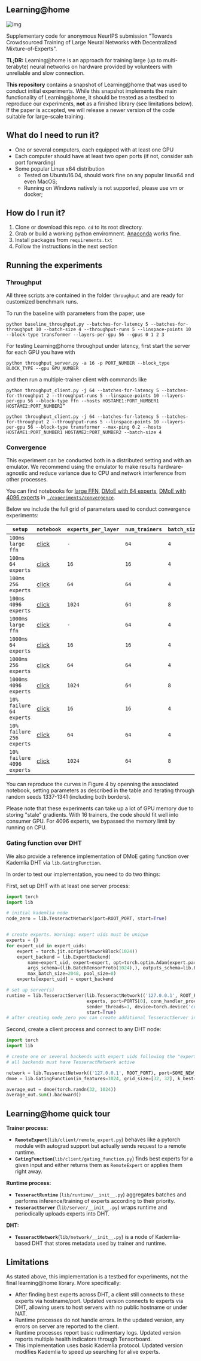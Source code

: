 ## Learning@home
![img](./scheme.png)

Supplementary code for anonymous NeurIPS submission "Towards Crowdsourced Training of Large Neural Networks with Decentralized Mixture-of-Experts".

__TL;DR:__ Learning@home is an approach for training large (up to multi-terabyte) neural networks on hardware provided by volunteers with unreliable and slow connection.

__This repository__ contains a snapshot of Learning@home that was used to conduct initial experiments. While this snapshot implements the main functionality of Learning@home, it should be treated as a testbed to reproduce our experiments, __not__ as a finished library (see limitations below). If the paper is accepted, we will release a newer version of the code suitable for large-scale training.


## What do I need to run it?
* One or several computers, each equipped with at least one GPU
* Each computer should have at least two open ports (if not, consider ssh port forwarding)
* Some popular Linux x64 distribution
  * Tested on Ubuntu16.04, should work fine on any popular linux64 and even MacOS;
  * Running on Windows natively is not supported, please use vm or docker;

## How do I run it?
1. Clone or download this repo. `cd` to its root directory.
2. Grab or build a working python enviromnent. [Anaconda](https://www.anaconda.com/) works fine.
3. Install packages from `requirements.txt`
4. Follow the instructions in the next section

## Running the experiments

### Throughput

All three scripts are contained in the folder `throughput` and are ready for customized benchmark runs. 

To run the baseline with parameters from the paper, use 

```python baseline_throughput.py --batches-for-latency 5 --batches-for-throughput 10 --batch-size 4 --throughput-runs 5 --linspace-points 10 --block-type transformer --layers-per-gpu 56 --gpus 0 1 2 3``` 

For testing Learning@home throughput under latency, first start the server for each GPU you have with 

```python throughput_server.py -a 16 -p PORT_NUMBER --block_type BLOCK_TYPE --gpu GPU_NUMBER```
 
 and then run a multiple-trainer client with commands like
 
```python throughput_client.py -j 64 --batches-for-latency 5 --batches-for-throughput 2 --throughput-runs 5 --linspace-points 10 --layers-per-gpu 56 --block-type ffn --hosts HOSTAME1:PORT_NUMBER1 HOSTAME2:PORT_NUMBER2”```
 
```python throughput_client.py -j 64 --batches-for-latency 5 --batches-for-throughput 2 --throughput-runs 5 --linspace-points 10 --layers-per-gpu 56 --block-type transformer --max-ping 0.2 --hosts HOSTAME1:PORT_NUMBER1 HOSTAME2:PORT_NUMBER2 --batch-size 4```

### Convergence
This experiment can be conducted both in a distributed setting and with an emulator. We recommend using the emulator to make results hardware-agnostic and reduce variance due to CPU and network interference from other processes.

You can find notebooks for [large FFN](./experiments/convergence/convergence_mnist_64workers_1000ms_seed1337_largeffn.ipynb), [DMoE with 64 experts](./experiments/convergence/convergence_mnist_64workers_1000ms_seed1337_dmoe64x4.ipynb), [DMoE with 4096 experts](./experiments/convergence/convergence_mnist_fail01_64workers_1000ms_seed1338_dmoe1024x4_cpu.ipynb) in [`./experiments/convergence`](./experiments/convergence).

Below we include the full grid of parameters used to conduct convergence experiments:

| `setup` | `notebook` |`experts_per_layer` | `num_trainers` | `batch_size` | `delay_ms` |
|---|---|---|---|---|---|
| `100ms large ffn` | [click](./experiments/convergence/convergence_mnist_64workers_1000ms_seed1337_largeffn.ipynb)|`-`|`64`| `4` |`100`|
| `100ms 64 experts` | [click](./experiments/convergence/convergence_mnist_64workers_1000ms_seed1337_dmoe64x4.ipynb)|`16`|`16`| `4`|`100`|
| `100ms 256 experts` | [click](./experiments/convergence/convergence_mnist_64workers_1000ms_seed1337_dmoe64x4.ipynb)|`64`|`64`|`4`|`100`|
| `100ms 4096 experts` | [click](./experiments/convergence/convergence_mnist_64workers_1000ms_seed1337_dmoe64x4.ipynb)|`1024`|`64`|`8`|`100`|
| `1000ms large ffn` | [click](./experiments/convergence/convergence_mnist_64workers_1000ms_seed1337_largeffn.ipynb)|`-`|`64`| `4` |`1000`|
| `1000ms 64 experts` | [click](./experiments/convergence/convergence_mnist_64workers_1000ms_seed1337_dmoe64x4.ipynb)|`16`|`16`| `4`|`1000`|
| `1000ms 256 experts` | [click](./experiments/convergence/convergence_mnist_64workers_1000ms_seed1337_dmoe64x4.ipynb)|`64`|`64`|`4`|`1000`|
| `1000ms 4096 experts` | [click](./experiments/convergence/convergence_mnist_64workers_1000ms_seed1337_dmoe64x4.ipynb)|`1024`|`64`|`8`|`1000`|
| `10% failure 64 experts` | [click](./experiments/convergence/convergence_mnist_fail01_64workers_1000ms_seed1338_dmoe1024x4_cpu.ipynb)|`16`|`16`| `4`|`1000`|
| `10% failure 256 experts` | [click](./experiments/convergence/convergence_mnist_fail01_64workers_1000ms_seed1338_dmoe1024x4_cpu.ipynb)|`64`|`64`|`4`|`1000`|
| `10% failure 4096 experts` | [click](./experiments/convergence/convergence_mnist_fail01_64workers_1000ms_seed1338_dmoe1024x4_cpu.ipynb)|`1024`|`64`|`8`|`1000`|

You can reproduce the curves in Figure 4 by openning the associated notebook, setting parameters as described in the table and iterating through random seeds 1337-1341 (including both borders).

Please note that these experiments can take up a lot of GPU memory due to storing "stale" gradients. With 16 trainers, the code should fit well into consumer GPU. For 4096 experts, we bypassed the memory limit by running on CPU.

### Gating function over DHT
We also provide a reference implementation of DMoE gating function over Kademlia DHT via `lib.GatingFunction`.

In order to test our implementation, you need to do two things:

First, set up DHT with at least one server process:
```python
import torch
import lib

# initial kademlia node
node_zero = lib.TesseractNetwork(port=ROOT_PORT, start=True)


# create experts. Warning: expert uids must be unique
experts = {}
for expert_uid in expert_uids:
    expert = torch.jit.script(NetworkBlock(1024))
    expert_backend = lib.ExpertBackend(
        name=expert_uid, expert=expert, opt=torch.optim.Adam(expert.parameters(), amsgrad=True),
        args_schema=(lib.BatchTensorProto(1024),), outputs_schema=lib.BatchTensorProto(1024),
        max_batch_size=2048, pool_size=8)
    experts[expert_uid] = expert_backend

# set up server(s)
runtime = lib.TesseractServer(lib.TesseractNetwork(('127.0.0.1', ROOT_PORT), port=SOME_OTHER_PORT, start=rue),
                              experts, port=PORTS[0], conn_handler_processes=64,
                              sender_threads=1, device=torch.device('cuda'),
                              start=True)
# after creating node_zero you can create additional TesseractServer instances in separate processes
```

Second, create a client process and connect to any DHT node:
```python
import torch
import lib

# create one or several backends with expert uids following the "expert.[0-32).[0-32)" pattern
# all backends must have TesseractNetwork active

network = lib.TesseractNetwork(('127.0.0.1', ROOT_PORT), port=SOME_NEW_PORT, start=True)
dmoe = lib.GatingFunction(in_features=1024, grid_size=[32, 32], k_best=4, network=network, uid_prefix='expert')

average_out = dmoe(torch.randn(32, 1024))
average_out.sum().backward()
```



## Learning@home quick tour

__Trainer process:__
  * __`RemoteExpert`__(`lib/client/remote_expert.py`) behaves like a pytorch module with autograd support but actually sends request to a remote runtime.
  * __`GatingFunction`__(`lib/client/gating_function.py`) finds best experts for a given input and either returns them as `RemoteExpert` or applies them right away.

__Runtime process:__
  * __`TesseractRuntime`__ (`lib/runtime/__init__.py`) aggregates batches and performs inference/training of experts according to their priority. 
  * __`TesseractServer`__ (`lib/server/__init__.py`) wraps runtime and periodically uploads experts into DHT.

__DHT:__
   * __`TesseractNetwork`__(`lib/network/__init__.py`) is a node of Kademlia-based DHT that stores metadata used by trainer and runtime.

## Limitations
As stated above, this implementation is a testbed for experiments, not the final learning@home library. More specifically:

* After finding best experts across DHT, a client still connects to these experts via hostname/port. Updated version connects to experts via DHT, allowing users to host servers with no public hostname or under NAT.
* Runtime processes do not handle errors. In the updated version, any errors on server are reported to the client.
* Runtime processes report basic rudimentary logs. Updated version reports multiple health indicators through Tensorboard.
* This implementation uses basic Kademlia protocol. Updated version modifies Kademlia to speed up searching for alive experts.
